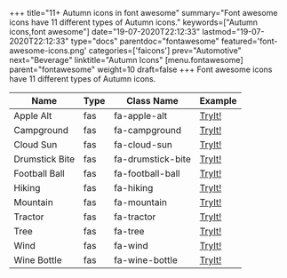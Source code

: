 +++
title="11+ Autumn icons in font awesome"
summary="Font awesome icons have 11 different types of Autumn icons."
keywords=["Autumn icons,font awesome"]
date="19-07-2020T22:12:33"
lastmod="19-07-2020T22:12:33"
type="docs"
parentdoc="fontawesome"
featured='font-awesome-icons.png'
categories=['faicons']
prev="Automotive"
next="Beverage"
linktitle="Autumn Icons"
[menu.fontawesome]
parent="fontawesome"
weight=10
draft=false
+++
Font awesome icons have 11 different types of Autumn icons.<div class='table-responsive'><table class='table'><thead><tr><th>Name</th><th>Type</th><th>Class Name</th><th>Example</th></tr></thead><tbody><tr><td><i class="fas fa-apple-alt"></i>Apple Alt</td><td>fas</td><td>fa-apple-alt</td><td><a href='https://www.angularjswiki.com/fontawesome/fa-apple-alt/' target='_blank'>TryIt!</a></td></tr><tr><td><i class="fas fa-campground"></i>Campground</td><td>fas</td><td>fa-campground</td><td><a href='https://www.angularjswiki.com/fontawesome/fa-campground/' target='_blank'>TryIt!</a></td></tr><tr><td><i class="fas fa-cloud-sun"></i>Cloud Sun</td><td>fas</td><td>fa-cloud-sun</td><td><a href='https://www.angularjswiki.com/fontawesome/fa-cloud-sun/' target='_blank'>TryIt!</a></td></tr><tr><td><i class="fas fa-drumstick-bite"></i>Drumstick Bite</td><td>fas</td><td>fa-drumstick-bite</td><td><a href='https://www.angularjswiki.com/fontawesome/fa-drumstick-bite/' target='_blank'>TryIt!</a></td></tr><tr><td><i class="fas fa-football-ball"></i>Football Ball</td><td>fas</td><td>fa-football-ball</td><td><a href='https://www.angularjswiki.com/fontawesome/fa-football-ball/' target='_blank'>TryIt!</a></td></tr><tr><td><i class="fas fa-hiking"></i>Hiking</td><td>fas</td><td>fa-hiking</td><td><a href='https://www.angularjswiki.com/fontawesome/fa-hiking/' target='_blank'>TryIt!</a></td></tr><tr><td><i class="fas fa-mountain"></i>Mountain</td><td>fas</td><td>fa-mountain</td><td><a href='https://www.angularjswiki.com/fontawesome/fa-mountain/' target='_blank'>TryIt!</a></td></tr><tr><td><i class="fas fa-tractor"></i>Tractor</td><td>fas</td><td>fa-tractor</td><td><a href='https://www.angularjswiki.com/fontawesome/fa-tractor/' target='_blank'>TryIt!</a></td></tr><tr><td><i class="fas fa-tree"></i>Tree</td><td>fas</td><td>fa-tree</td><td><a href='https://www.angularjswiki.com/fontawesome/fa-tree/' target='_blank'>TryIt!</a></td></tr><tr><td><i class="fas fa-wind"></i>Wind</td><td>fas</td><td>fa-wind</td><td><a href='https://www.angularjswiki.com/fontawesome/fa-wind/' target='_blank'>TryIt!</a></td></tr><tr><td><i class="fas fa-wine-bottle"></i>Wine Bottle</td><td>fas</td><td>fa-wine-bottle</td><td><a href='https://www.angularjswiki.com/fontawesome/fa-wine-bottle/' target='_blank'>TryIt!</a></td></tr></tbody></table></div>
